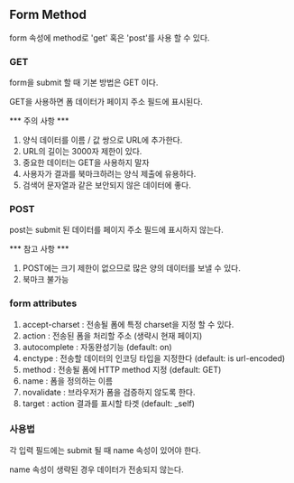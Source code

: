 ## Form Method

form 속성에 method로 'get' 혹은 'post'를 사용 할 수 있다.

### GET
form을 submit 할 때 기본 방법은 GET 이다.

GET을 사용하면 폼 데이터가 페이지 주소 필드에 표시된다.

*** 주의 사항 ***
1. 양식 데이터를 이름 / 값 쌍으로 URL에 추가한다.
2. URL의 길이는 3000자 제한이 있다.
3. 중요한 데이터는 GET을 사용하지 말자
4. 사용자가 결과를 북마크하려는 양식 제출에 유용하다.
5. 검색어 문자열과 같은 보안되지 않은 데이터에 좋다.

### POST
post는 submit 된 데이터를 페이지 주소 필드에 표시하지 않는다.

*** 참고 사항 ***
1. POST에는 크기 제한이 없으므로 많은 양의 데이터를 보낼 수 있다.
2. 북마크 불가능

### form attributes
1. accept-charset : 전송될 폼에 특정 charset을 지정 할 수 있다.
2. action : 전송된 폼을 처리할 주소 (생략시 현재 페이지)
3. autocomplete : 자동완성기능 (default: on)
4. enctype : 전송할 데이터의 인코딩 타입을 지정한다 (default: is url-encoded)
5. method : 전송될 폼에 HTTP method 지정 (default: GET)
6. name : 폼을 정의하는 이름
7. novalidate : 브라우저가 폼을 검증하지 않도록 한다.
8. target : action 결과를 표시할 타겟 (default: _self)

### 사용법
각 입력 필드에는 submit 될 때 name 속성이 있어야 한다.

name 속성이 생략된 경우 데이터가 전송되지 않는다.
